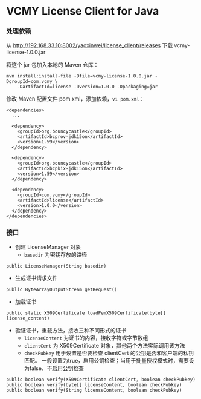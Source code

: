 # VCMY License Client for Java

### 处理依赖
从 http://192.168.33.10:8002/yaoxinwei/license_client/releases
下载 vcmy-license-1.0.0.jar

将这个 jar 包加入本地的 Maven 仓库：
```
mvn install:install-file -Dfile=vcmy-license-1.0.0.jar -DgroupId=com.vcmy \
    -DartifactId=license -Dversion=1.0.0 -Dpackaging=jar
```

修改 Maven 配置文件 pom.xml，添加依赖，`vi pom.xml`：
~~~~
<dependencies>
  ...

  <dependency>
    <groupId>org.bouncycastle</groupId>
    <artifactId>bcprov-jdk15on</artifactId>
    <version>1.59</version>
  </dependency>

  <dependency>
    <groupId>org.bouncycastle</groupId>
    <artifactId>bcpkix-jdk15on</artifactId>
    <version>1.59</version>
  </dependency>

  <dependency>
    <groupId>com.vcmy</groupId>
    <artifactId>license</artifactId>
    <version>1.0.0</version>
  </dependency>
</dependencies>
~~~~

### 接口
  * 创建 LicenseManager 对象
    * `basedir` 为密钥存放的路径

  ```
  public LicenseManager(String basedir)
  ```

  * 生成证书请求文件
  ```
  public ByteArrayOutputStream getRequest()
  ```

  * 加载证书
  ```
  public static X509Certificate loadPemX509Certificate(byte[] license_content)
  ```

  * 验证证书，重载方法，接收三种不同形式的证书
    * `licenseContent` 为证书的内容，接收字符或字节数组
    * `clientCert` 为 X509Certificate 对象，其他两个方法实际调用该方法
    * `checkPubkey` 用于设置是否要检查 clientCert 的公钥是否和客户端的私钥匹配。
      一般设置为true，启用公钥检查；当用于批量授权模式时，需要设为false，不启用公钥检查

  ```
  public boolean verify(X509Certificate clientCert, boolean checkPubkey)
  public boolean verify(byte[] licenseContent, boolean checkPubkey)
  public boolean verify(String licenseContent, boolean checkPubkey)
  ```
